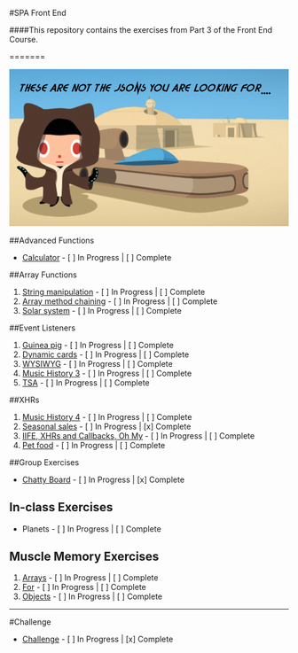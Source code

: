 #SPA Front End

####This repository contains the exercises from Part 3 of the Front End Course.

=======

![Octocat](https://github.com/jmccutchanwd/spa/blob/master/jedi-cat2.png)


##Advanced Functions

* [Calculator](https://github.com/jmccutchanwd/spa/blob/master/calculator) - [ ] In Progress | [ ] Complete

##Array Functions

1. [String manipulation](https://github.com/jmccutchanwd/spa/tree/master/string-manipultion) - [ ] In Progress | [ ] Complete
1. [Array method chaining](https://github.com/jmccutchanwd/spa/tree/master/chaining) - [ ] In Progress | [ ] Complete
1. [Solar system](https://github.com/jmccutchanwd/spa/tree/master/solar-system) - [ ] In Progress | [ ] Complete

##Event Listeners

1. [Guinea pig]() - [ ] In Progress | [ ] Complete
1. [Dynamic cards](https://github.com/jmccutchanwd/spa/blob/master/dynamic-cards) - [ ] In Progress | [ ] Complete
1. [WYSIWYG](https://github.com/jmccutchanwd/spa/blob/master/wysiwyg) - [ ] In Progress | [ ] Complete
1. [Music History 3](https://github.com/jmccutchanwd/spa/blob/master/music-history-3) - [ ] In Progress | [ ] Complete
1. [TSA](https://github.com/jmccutchanwd/spa/blob/master/tsa/README.md) - [ ] In Progress | [ ] Complete

##XHRs

1. [Music History 4](https://github.com/jmccutchanwd/spa/tree/master/music-history-4) - [ ] In Progress | [ ] Complete
1. [Seasonal sales](https://github.com/jmccutchanwd/spa/tree/master/seasonal-sales) - [ ] In Progress | [x] Complete
1. [IIFE, XHRs and Callbacks, Oh My](https://github.com/jmccutchanwd/spa/blob/master/mind-melting) - [ ] In Progress | [ ] Complete
1. [Pet food](https://github.com/jmccutchanwd/spa/tree/master/food) - [ ] In Progress | [ ] Complete

##Group Exercises

* [Chatty Board](https://github.com/nss-day-cohort-17/chatty-respected-intelligent-programmers) - [ ] In Progress | [x] Complete

## In-class Exercises

* Planets - [ ] In Progress | [ ] Complete

## Muscle Memory Exercises

1. [Arrays](https://github.com/jmccutchanwd/spa/blob/master) - [ ] In Progress | [ ] Complete
1. [For](https://github.com/jmccutchanwd/spa/edit/master/for) - [ ] In Progress | [ ] Complete
1. [Objects](https://github.com/jmccutchanwd/spa/blob/master/objects) - [ ] In Progress | [ ] Complete

***

#Challenge

* [Challenge](https://github.com/nss-day-cohort-17/mastey-exercise-single-page-app-jmccutchanwd) - [ ] In Progress | [x] Complete
